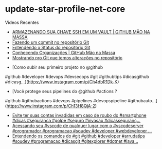 # update-star-profile-net-core

Videos Recentes
<!-- YOUTUBE:START -->
- [ARMAZENANDO SUA CHAVE SSH EM UM VAULT | GITHUB MÃO NA MASSA](https://www.youtube.com/watch?v=y7e3ErKNfvU)
- [Fazendo um commit no repositório Git](https://www.youtube.com/watch?v=DPGj4ferbvU)
- [Entendendo o Status do repositório Git](https://www.youtube.com/watch?v=_MIsgaaHL8E)
- [Conhecendo Organizações | GitHub Mão na Massa](https://www.youtube.com/watch?v=tHBV8FuZd6M)
- [Mostrando pro Git que temos alterações no repositório](https://www.youtube.com/watch?v=GEql1E7As88)
<!-- YOUTUBE:END -->

<!-- INSTA:START -->
- [Como subir seu primeiro projeto no @github 

#github #developer #devops #devsecops #git #githubtips #dicasgithub #dicasg...](https://www.instagram.com/p/Ch4dbR1Dk-K)
- [Você protege seus pipelines do @github #actions ?

#github #githubactions #devops #pipelines #devopspipeline #githubauto...](https://www.instagram.com/p/Ch13H8QjA-2)
- [Evite ter suas contas invadidas em caso de roubo do #smartphone #dicas #seguranca #golpe #seguro #invasao #dicasseguranç...](https://www.instagram.com/p/ChcNPxbjSc3)
- [Acessando seu #vscode de qualquer lugar com o #vscodeserver  #programador #programacao #soudev #developer #webdeveloper ...](https://www.instagram.com/p/ChZjbvijpif)
- [Entendendo os comandos do #git  #github #developer #arrudatips #soudev #programacao #dicasgit #gitexplorer #dotnet #java...](https://www.instagram.com/p/ChW_wwhjd9K)
<!-- INSTA:END -->

